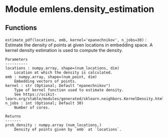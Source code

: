 Module emlens.density_estimation
================================

Functions
---------

    
`estimate_pdf(locations, emb, kernel='epanechnikov', n_jobs=30)`
:   Estimate the density of points at given locations in embedding space.
    A kernel density estimation is used to compute the density.
    
    Parameters
    ----------
    locations : numpy.array, shape=(num_locations, dim)
        Location at which the density is calculated.
    emb : numpy.array, shape=(num_point, dim)
        Embedding vectors of points.
    kernel : str (Optional; Default "epanechnikov")
        Type of kernel function used to estimate density.
        See https://scikit-learn.org/stable/modules/generated/sklearn.neighbors.KernelDensity.html#sklearn.neighbors.KernelDensity.
    n_jobs : int (Optional; Default 30)
        Number of cores.
    
    Returns
    -------
    prob_density : numpy.array (num_locations,)
        Density of points given by `emb` at `locations`.